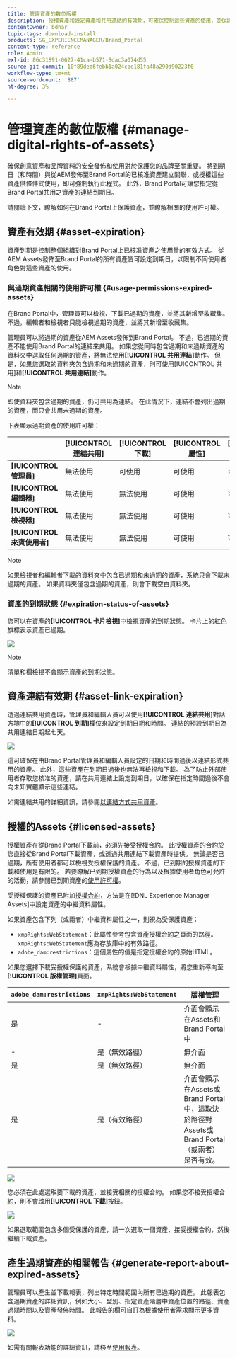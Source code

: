 ```yaml
---
title: 管理資產的數位版權
description: 授權資產和設定資產和共用連結的有效期，可確保控制這些資產的使用，並保護它們。
contentOwner: bdhar
topic-tags: download-install
products: SG_EXPERIENCEMANAGER/Brand_Portal
content-type: reference
role: Admin
exl-id: 86c31891-0627-41ca-b571-8dac3a074d55
source-git-commit: 10f89ded6febb1a024cbe181fa48a290d90223f0
workflow-type: tm+mt
source-wordcount: '887'
ht-degree: 3%

---
```


# 管理資產的數位版權 {#manage-digital-rights-of-assets}

確保創意資產和品牌資料的安全發佈和使用對於保護您的品牌至關重要。 將到期日（和時間）與從AEM發佈至Brand Portal的已核准資產建立關聯，或授權這些資產供條件式使用，即可強制執行此程式。 此外，Brand Portal可讓您指定從Brand Portal共用之資產的連結到期日。

請閱讀下文，瞭解如何在Brand Portal上保護資產，並瞭解相關的使用許可權。

## 資產有效期 {#asset-expiration}

資產到期是控制整個組織對Brand Portal上已核准資產之使用量的有效方式。 從AEM Assets發佈至Brand Portal的所有資產皆可設定到期日，以限制不同使用者角色對這些資產的使用。

### 與過期資產相關的使用許可權 {#usage-permissions-expired-assets}

在Brand Portal中，管理員可以檢視、下載已過期的資產，並將其新增至收藏集。 不過，編輯者和檢視者只能檢視過期的資產，並將其新增至收藏集。

管理員可以將過期的資產從AEM Assets發佈到Brand Portal。 不過，已過期的資產不能使用Brand Portal的連結來共用。 如果您從同時包含過期和未過期資產的資料夾中選取任何過期的資產，將無法使用&#x200B;**[!UICONTROL 共用連結]**&#x200B;動作。 但是，如果您選取的資料夾包含過期和未過期的資產，則可使用[!UICONTROL 共用]和&#x200B;**[!UICONTROL 共用連結]**&#x200B;動作。

>[!NOTE]
>
>即使資料夾包含過期的資產，仍可共用為連結。 在此情況下，連結不會列出過期的資產，而只會共用未過期的資產。

下表顯示過期資產的使用許可權：

|   | **[!UICONTROL 連結共用]** | **[!UICONTROL 下載]** | **[!UICONTROL 屬性]** | **[!UICONTROL 新增至集合]** | **[!UICONTROL 刪除]** |
|---|---|---|---|---|---|
| **[!UICONTROL 管理員]** | 無法使用 | 可使用 | 可使用 | 可使用 | 可使用 |
| **[!UICONTROL 編輯器]** | 無法使用 | 無法使用 | 可使用 | 可使用 | 無法使用 |
| **[!UICONTROL 檢視器]** | 無法使用 | 無法使用 | 可使用 | 可使用 | 無法使用 |
| **[!UICONTROL 來賓使用者]** | 無法使用 | 無法使用 | 可使用 | 可使用 | 無法使用 |

>[!NOTE]
>
>如果檢視者和編輯者下載的資料夾中包含已過期和未過期的資產，系統只會下載未過期的資產。 如果資料夾僅包含過期的資產，則會下載空白資料夾。

### 資產的到期狀態 {#expiration-status-of-assets}

您可以在資產的&#x200B;**[!UICONTROL 卡片檢視]**&#x200B;中檢視資產的到期狀態。 卡片上的紅色旗標表示資產已過期。

![](assets/expired_assets_cardview.png)

>[!NOTE]
>
>清單和欄檢視不會顯示資產的到期狀態。

## 資產連結有效期 {#asset-link-expiration}

透過連結共用資產時，管理員和編輯人員可以使用&#x200B;**[!UICONTROL 連結共用]**&#x200B;對話方塊中的&#x200B;**[!UICONTROL 到期]**&#x200B;欄位來設定到期日期和時間。 連結的預設到期日為共用連結日期起七天。

![](assets/asset-link-sharing.png)

這可確保在由Brand Portal管理員和編輯人員設定的日期和時間過後以連結形式共用的資產。 此外，這些資產在到期日過後也無法再檢視和下載。 為了防止外部使用者存取您核准的資產，請在共用連結上設定到期日，以確保在指定時間過後不會向未知實體顯示這些連結。

如需連結共用的詳細資訊，請參閱[以連結方式共用資產](../using/brand-portal-link-share.md)。

## 授權的Assets {#licensed-assets}

授權資產在從Brand Portal下載前，必須先接受授權合約。 此授權資產的合約於您直接從Brand Portal下載資產，或透過共用連結下載資產時提供。 無論是否已過期，所有使用者都可以檢視受授權保護的資產。 不過，已到期的授權資產的下載和使用是有限的。 若要瞭解已到期授權資產的行為以及根據使用者角色可允許的活動，請參閱已到期資產的[使用許可權](../using/manage-digital-rights-of-assets.md#usage-permissions-expired-assets)。

受授權保護的資產已附加[授權合約](https://experienceleague.adobe.com/en/docs/experience-manager-65/content/assets/administer/drm)，方法是在[!DNL Experience Manager Assets]中設定資產的中繼資料屬性。

如果資產包含下列（或兩者）中繼資料屬性之一，則視為受保護資產：

* `xmpRights:WebStatement`：此屬性參考包含資產授權合約之頁面的路徑。 `xmpRights:WebStatement`應為存放庫中的有效路徑。
* `adobe_dam:restrictions`：這個屬性的值是指定授權合約的原始HTML。


如果您選擇下載受授權保護的資產，系統會根據中繼資料屬性，將您重新導向至&#x200B;**[!UICONTROL 版權管理]**&#x200B;頁面。

| `adobe_dam:restrictions` | `xmpRights:WebStatement` | 版權管理 |
| --- | --- | --- |
| 是 | - | 介面會顯示在Assets和Brand Portal中 |
| - | 是（無效路徑） | 無介面 |
| 是 | 是（無效路徑） | 無介面 |
| 是 | 是（有效路徑） | 介面會顯示在Assets或Brand Portal</br>中，這取決於路徑對Assets或Brand Portal （或兩者）是否有效。 |

![](assets/asset-copyright-mgmt.png)

您必須在此處選取要下載的資產，並接受相關的授權合約。 如果您不接受授權合約，則不會啟用&#x200B;**[!UICONTROL 下載]**&#x200B;按鈕。

![](assets/licensed-asset-download-2.png)

如果選取範圍包含多個受保護的資產，請一次選取一個資產、接受授權合約，然後繼續下載資產。

## 產生過期資產的相關報告 {#generate-report-about-expired-assets}

管理員可以產生並下載報表，列出特定時間範圍內所有已過期的資產。 此報表包含過期資產的詳細資訊，例如大小、型別、指定資產階層中資產位置的路徑、資產過期時間以及資產發佈時間。 此報告的欄可自訂為根據使用者需求顯示更多資料。

![](assets/assets-expired.png)

如需有關報表功能的詳細資訊，請移至[使用報表](../using/brand-portal-reports.md#work-with-reports)。
